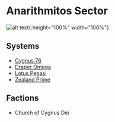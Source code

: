 # Anarithmitos Sector

![alt text](anarithmitos-sector.png){:height="100%" width="100%"}

## Systems

- [Cygnus 76](cygnus-76)
- [Draper Omega](draper-omega)
- [Lotus Pegasi](lotus-pegasi)
- [Zealand Prime](zealand-prime)

## Factions

- Church of Cygnus Dei
